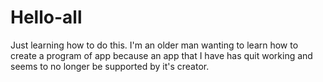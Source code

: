 # Hello-all
Just learning how to do this.
I'm an older man wanting to learn how to create a program of app because an app that I have has quit working and seems to no longer be supported by it's creator.
